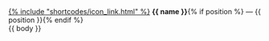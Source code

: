 <div class="card" id="{{ name | slugify }}">
<a class="anchor" href="#{{ name | slugify }}">{% include "shortcodes/icon_link.html" %}</a>
<strong>{{ name }}</strong>{% if position %} — {{ position }}{% endif %}<br>
{{ body }}
</div>
